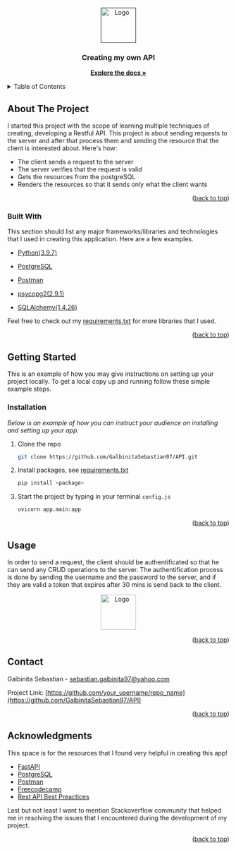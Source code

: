 <div id="top"></div>

<!-- PROJECT LOGO -->
<br />
<div align="center">
  <a href="">
    <img src="images/logo.png" alt="Logo" width="80" height="80">
  </a>

  <h3 align="center">Creating my own API</h3>

  <p align="center">
    <a href="https://fastapi.tiangolo.com"><strong>Explore the docs »</strong></a>
  </p>
</div>



<!-- TABLE OF CONTENTS -->
<details>
  <summary>Table of Contents</summary>
  <ol>
    <li>
      <a href="#about-the-project">About The Project</a>
      <ul>
        <li><a href="#built-with">Built With</a></li>
      </ul>
    </li>
    <li>
      <a href="#getting-started">Getting Started</a>
      <ul>
        <li><a href="#installation">Installation</a></li>
      </ul>
    </li>
    <li><a href="#usage">Usage</a></li>
    <li><a href="#contact">Contact</a></li>
    <li><a href="#acknowledgments">Acknowledgments</a></li>
  </ol>
</details>



<!-- ABOUT THE PROJECT -->
## About The Project

I started this project with the scope of learning multiple techniques of creating, developing a Restful API. This project is about sending requests to the server and after that process them and sending the resource that the client is interested about.
Here's how:
* The client sends a request to the server
* The server verifies that the request is valid
* Gets the resources from the postgreSQL
* Renders the resources so that it sends only what the client wants 


<p align="right">(<a href="#top">back to top</a>)</p>



### Built With

This section should list any major frameworks/libraries and technologies that I used in creating this application. Here are a few examples.

* [Python(3.9.7)](https://nextjs.org/)
* [PostgreSQL](https://reactjs.org/)
* [Postman](https://vuejs.org/)

* [psycopg2(2.9.1)](https://angular.io/)
* [SQLAlchemy(1.4.26)](https://svelte.dev/)

Feel free to check out my [requirements.txt](https://github.com/GalbinitaSebastian97/API/blob/main/requirements.txt) for more libraries that I used.

<p align="right">(<a href="#top">back to top</a>)</p>


<!-- GETTING STARTED -->
## Getting Started

This is an example of how you may give instructions on setting up your project locally.
To get a local copy up and running follow these simple example steps.

### Installation

_Below is an example of how you can instruct your audience on installing and setting up your app._

1. Clone the repo
   ```sh
   git clone https://github.com/GalbinitaSebastian97/API.git
   ```
2. Install packages, see [requirements.txt](https://github.com/GalbinitaSebastian97/API/blob/main/requirements.txt)
   ```sh
   pip install <package>
   ```
3. Start the project by typing in your terminal `config.js`
   ```sh
   uvicorn app.main:app
   ```

<p align="right">(<a href="#top">back to top</a>)</p>



<!-- USAGE EXAMPLES -->
## Usage

In order to send a request, the client should be authentificated so that he can send any CRUD operations to the server. The authentification process is done by
sending the username and the password to the server, and if they are valid a token that expires after 30 mins is send back to the client.
<div align="center">
  <a href="https://github.com/othneildrew/Best-README-Template">
    <img src="images/logo.png" alt="Logo" width="80" height="80">
  </a>
</div>

<p align="right">(<a href="#top">back to top</a>)</p>


<!-- CONTACT -->
## Contact

Galbinita Sebastian - sebastian.galbinita97@yahoo.com

Project Link: [https://github.com/your_username/repo_name](https://github.com/GalbinitaSebastian97/API)

<p align="right">(<a href="#top">back to top</a>)</p>



<!-- ACKNOWLEDGMENTS -->
## Acknowledgments

This space is for the resources that I found very helpful in creating this app!

* [FastAPI](https://fastapi.tiangolo.com)
* [PostgreSQL](https://www.postgresql.org/docs/current/)
* [Postman](https://learning.postman.com/docs/getting-started/introduction/)
* [Freecodecamp](https://www.freecodecamp.org/news/creating-apis-with-python-free-19-hour-course/)
* [Rest API Best Preactices](https://www.freecodecamp.org/news/rest-api-best-practices-rest-endpoint-design-examples/)

Last but not least I want to mention Stackoverflow community that helped me in resolving the issues that I encountered during the development of my project.

<p align="right">(<a href="#top">back to top</a>)</p>



<!-- MARKDOWN LINKS & IMAGES -->
<!-- https://www.markdownguide.org/basic-syntax/#reference-style-links -->
[contributors-shield]: https://img.shields.io/github/contributors/othneildrew/Best-README-Template.svg?style=for-the-badge
[contributors-url]: https://github.com/othneildrew/Best-README-Template/graphs/contributors
[forks-shield]: https://img.shields.io/github/forks/othneildrew/Best-README-Template.svg?style=for-the-badge
[forks-url]: https://github.com/othneildrew/Best-README-Template/network/members
[stars-shield]: https://img.shields.io/github/stars/othneildrew/Best-README-Template.svg?style=for-the-badge
[stars-url]: https://github.com/othneildrew/Best-README-Template/stargazers
[issues-shield]: https://img.shields.io/github/issues/othneildrew/Best-README-Template.svg?style=for-the-badge
[issues-url]: https://github.com/othneildrew/Best-README-Template/issues
[license-shield]: https://img.shields.io/github/license/othneildrew/Best-README-Template.svg?style=for-the-badge
[license-url]: https://github.com/othneildrew/Best-README-Template/blob/master/LICENSE.txt
[linkedin-shield]: https://img.shields.io/badge/-LinkedIn-black.svg?style=for-the-badge&logo=linkedin&colorB=555
[linkedin-url]: https://linkedin.com/in/othneildrew
[product-screenshot]: images/screenshot.png
